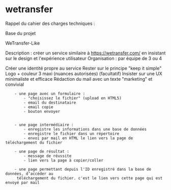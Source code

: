 # wetransfer

Rappel du cahier des charges techniques :

Base du projet

WeTransfer-Like

Description : créer un service similaire à https://wetransfer.com/ en insistant sur le design et l'expérience utilisateur
Organisation : par équipe de 3 ou 4

 

Créer une identité propre au service
Rester sur le principe "keep it simple"
Logo + couleur 3 maxi (nuances autorisées) (facultatif)
Insister sur une UX minimaliste et efficace
Rédaction du mail avec un texte "marketing" et convivial

 

        - une page avec un formulaire :
            - "choisissez le fichier" (upload en HTML5)
            - email du destinataire
            - email copie
            - bouton envoyer


        - une page intermédiaire :
            - enregistre les informations dans une base de données
            - enregistre le fichier dans un répertoire
            - envoi par mail en HTML le lien vers la page de téléchargement du fichier 
   
        - une page de résultat :
            - message de réussite
            - lien vers la page à copier/coller

        - une page permettant depuis l'ID enregistré dans la base de données, d’accéder au
         téléchargement du fichier. c'est le lien vers cette page qui est envoyé par mail


